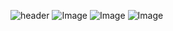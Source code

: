 ![header](https://capsule-render.vercel.app/api?type=slice&color=auto&height=300&section=header&text=404NotFound&fontSize=90)
![Image](https://github.com/user-attachments/assets/1d029e62-8b2d-4a08-ba56-749ab31ec97c)
![Image](https://github.com/user-attachments/assets/1d029e62-8b2d-4a08-ba56-749ab31ec97c)
![Image](https://github.com/user-attachments/assets/1d029e62-8b2d-4a08-ba56-749ab31ec97c)

<!--
**lightspear1121/lightspear1121** is a ✨ _special_ ✨ repository because its `README.md` (this file) appears on your GitHub profile.

Here are some ideas to get you started:

- 🔭 I’m currently working on ...
- 🌱 I’m currently learning ...
- 👯 I’m looking to collaborate on ...
- 🤔 I’m looking for help with ...
- 💬 Ask me about ...
- 📫 How to reach me: ...
- 😄 Pronouns: ...
- ⚡ Fun fact: ...
-->
